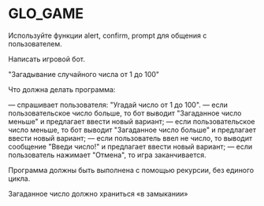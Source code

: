 # GLO_GAME

Используйте функции alert, confirm, prompt для общения с пользователем.


Написать игровой бот.

"Загадывание случайного числа от 1 до 100"



Что должна делать программа:

— спрашивает пользователя: "Угадай число от 1 до 100".
— если пользовательское число больше, то бот выводит "Загаданное число меньше" и предлагает ввести новый вариант;
— если пользовательское число меньше, то бот выводит "Загаданное число больше" и предлагает ввести новый вариант;
— если пользователь ввел не число, то выводит сообщение "Введи число!" и предлагает ввести новый вариант;
— если пользователь нажимает "Отмена", то игра заканчивается.


Программа должны быть выполнена с помощью рекурсии, без единого цикла.

Загаданное число должно храниться «в замыкании»
